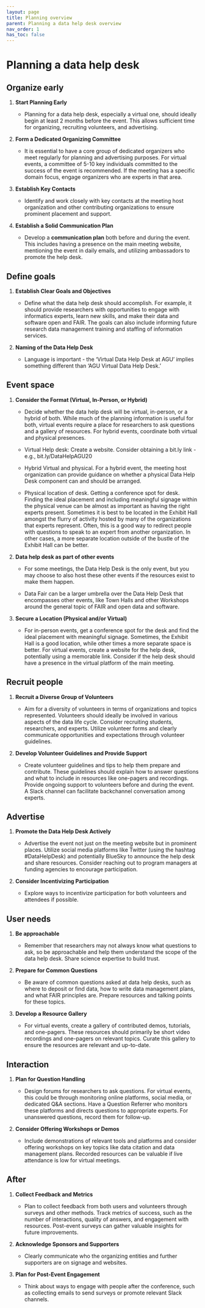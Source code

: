 ```yaml
---
layout: page
title: Planning overview
parent: Planning a data help desk overview
nav_order: 1
has_toc: false
---
```


# Planning a data help desk

## Organize early

<!-- prettier-ignore -->
1.  **Start Planning Early**
    -   Planning for a data help desk, especially a virtual one, should ideally
        begin at least 2 months before the event. This allows sufficient time
        for organizing, recruiting volunteers, and advertising.

1.  **Form a Dedicated Organizing Committee**
    - It is essential to have a core
    group of dedicated organizers who meet regularly for planning and
    advertising purposes. For virtual events, a committee of 5-10 key
    individuals committed to the success of the event is recommended. If the
    meeting has a specific domain focus, engage organizers who are experts in
    that area.

1.  **Establish Key Contacts**
    - Identify and work closely with key contacts at
    the meeting host organization and other contributing organizations to ensure
    prominent placement and support.

1.  **Establish a Solid Communication Plan**
    - Develop a **communication plan**
    both before and during the event. This includes having a presence on the
    main meeting website, mentioning the event in daily emails, and utilizing
    ambassadors to promote the help desk.

## Define goals

<!-- prettier-ignore -->
1.  **Establish Clear Goals and Objectives**
    -   Define what the data help desk should accomplish. For example, it should
    provide researchers with opportunities to engage with informatics experts,
    learn new skills, and make their data and software open and FAIR. The goals
    can also include informing future research data management training and
    staffing of information services.

1.  **Naming of the Data Help Desk**
    -   Language is important - the ‘Virtual Data Help Desk at AGU’ implies
        something different than ‘AGU Virtual Data Help Desk.’

## Event space

<!-- prettier-ignore -->
1.  **Consider the Format (Virtual, In-Person, or Hybrid)**
    -   Decide whether the data help desk will be virtual, in-person, or a
        hybrid of both. While much of the planning information is useful for
        both, virtual events require a place for researchers to ask questions
        and a gallery of resources. For hybrid events, coordinate both virtual
        and physical presences.

    -   Virtual Help desk: Create a website. Consider obtaining a bit.ly link -
        e.g., bit.ly/DataHelpAGU20

    -   Hybrid Virtual and physical. For a hybrid event, the meeting host
        organization can provide guidance on whether a physical Data Help Desk
        component can and should be arranged.

    -   Physical location of desk. Getting a conference spot for desk. Finding
        the ideal placement and including meaningful signage within the physical
        venue can be almost as important as having the right experts present.
        Sometimes it is best to be located in the Exhibit Hall amongst the
        flurry of activity hosted by many of the organizations that experts
        represent. Often, this is a good way to redirect people with questions
        to speak to an expert from another organization. In other cases, a more
        separate location outside of the bustle of the Exhibit Hall can be
        better.

1.  **Data help desk as part of other events**
    -   For some meetings, the Data Help Desk is the only event, but you may
        choose to also host these other events if the resources exist to make
        them happen.

    - Data Fair can be a larger umbrella over the Data Help Desk that encompasses other events, like Town Halls and other Workshops around the general topic of FAIR and open data and software.

1.  **Secure a Location (Physical and/or Virtual)**
    -   For in-person events, get a conference spot for the desk and find the
        ideal placement with meaningful signage. Sometimes, the Exhibit Hall is
        a good location, while other times a more separate space is better. For
        virtual events, create a website for the help desk, potentially using a
        memorable link. Consider if the help desk should have a presence in the
        virtual platform of the main meeting.

## Recruit people

<!-- prettier-ignore -->
1.  **Recruit a Diverse Group of Volunteers**
    -   Aim for a diversity of volunteers in terms of organizations and topics
        represented. Volunteers should ideally be involved in various aspects of
        the data life cycle. Consider recruiting students, researchers, and
        experts. Utilize volunteer forms and clearly communicate opportunities
        and expectations through volunteer guidelines.

1.  **Develop Volunteer Guidelines and Provide Support**
    -   Create volunteer guidelines and tips to help them prepare and
        contribute. These guidelines should explain how to answer questions and
        what to include in resources like one-pagers and recordings. Provide
        ongoing support to volunteers before and during the event. A Slack
        channel can facilitate backchannel conversation among experts.

## Advertise

<!-- prettier-ignore -->
1.  **Promote the Data Help Desk Actively**
    -   Advertise the event not just on the meeting website but in prominent
        places. Utilize social media platforms like Twitter (using the hashtag
        #DataHelpDesk) and potentially BlueSky to announce the help desk and
        share resources. Consider reaching out to program managers at funding
        agencies to encourage participation.

1.  **Consider Incentivizing Participation**
    -   Explore ways to incentivize participation for both volunteers and
        attendees if possible.

## User needs

<!-- prettier-ignore -->
1.  **Be approachable**
    -   Remember that researchers may not always know what questions to ask, so
        be approachable and help them understand the scope of the data help
        desk. Share science expertise to build trust.

1.  **Prepare for Common Questions**
    -   Be aware of common questions asked at data help desks, such as where to
        deposit or find data, how to write data management plans, and what FAIR
        principles are. Prepare resources and talking points for these topics.

1.  **Develop a Resource Gallery**
    -   For virtual events, create a gallery of contributed demos, tutorials,
        and one-pagers. These resources should primarily be short video
        recordings and one-pagers on relevant topics. Curate this gallery to
        ensure the resources are relevant and up-to-date.

## Interaction

<!-- prettier-ignore -->
1.  **Plan for Question Handling**
    - Design forums for researchers to ask
    questions. For virtual events, this could be through monitoring online
    platforms, social media, or dedicated Q&A sections. Have a Question Referrer
    who monitors these platforms and directs questions to appropriate experts.
    For unanswered questions, record them for follow-up.

1.  **Consider Offering Workshops or Demos**
    - Include demonstrations of relevant
    tools and platforms and consider offering workshops on key topics like data
    citation and data management plans. Recorded resources can be valuable if
    live attendance is low for virtual meetings.

## After

<!-- prettier-ignore -->
1.  **Collect Feedback and Metrics**
    -   Plan to collect feedback from both users and volunteers through surveys
        and other methods. Track metrics of success, such as the number of
        interactions, quality of answers, and engagement with resources.
        Post-event surveys can gather valuable insights for future improvements.

1.  **Acknowledge Sponsors and Supporters**
    -   Clearly communicate who the organizing entities and further supporters
        are on signage and websites.

1.  **Plan for Post-Event Engagement**
    -   Think about ways to engage with people after the conference, such as
        collecting emails to send surveys or promote relevant Slack channels.
